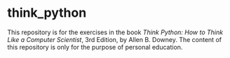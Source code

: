 # think_python
This repository is for the exercises in the book *Think Python: How to Think Like a Computer Scientist*, 3rd Edition, by Allen B. Downey. The content of this repository is only for the purpose of personal education.
